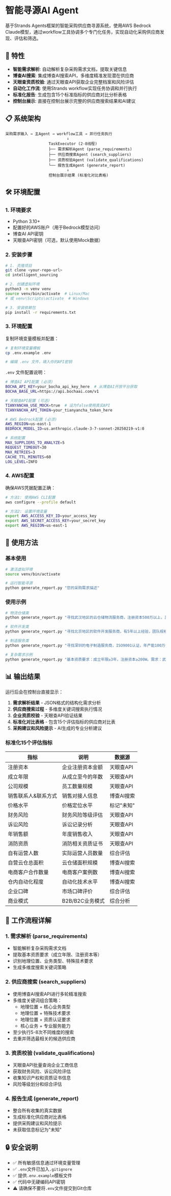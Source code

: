 # 智能寻源AI Agent

基于Strands Agents框架的智能采购供应商寻源系统，使用AWS Bedrock Claude模型，通过workflow工具协调多个专门化任务，实现自动化采购供应商发现、评估和筛选。

## 🚀 特性

- **智能需求解析**: 自动解析复杂采购需求文档，提取关键信息
- **博查AI搜索**: 集成博查AI搜索API，多维度精准发现潜在供应商
- **天眼查资质校验**: 通过天眼查API获取企业完整档案和风险评估
- **自动化工作流**: 使用Strands workflow实现任务协调和并行执行
- **标准化报告**: 生成包含15个标准指标的供应商对比分析表格
- **控制台展示**: 直接在控制台展示完整的供应商搜索结果和AI建议

## 📋 系统架构

```
采购需求输入 → 主Agent → workflow工具 → 并行任务执行
                           ↓
                   TaskExecutor (2-8线程)
                   ├── 需求解析Agent (parse_requirements)
                   ├── 供应商搜索Agent (search_suppliers)
                   ├── 资质校验Agent (validate_qualifications)
                   └── 报告生成Agent (generate_report)
                           ↓
                   控制台展示结果 (标准化对比表格)
```

## 🛠️ 环境配置

### 1. 环境要求

- Python 3.10+
- 配置好的AWS账户（用于Bedrock模型访问）
- 博查AI API密钥
- 天眼查API密钥（可选，默认使用Mock数据）

### 2. 安装步骤

```bash
# 1. 克隆项目
git clone <your-repo-url>
cd intelligent_sourcing

# 2. 创建虚拟环境
python3 -m venv venv
source venv/bin/activate  # Linux/Mac
# 或 venv\Scripts\activate  # Windows

# 3. 安装依赖包
pip install -r requirements.txt
```

### 3. 环境配置

复制环境变量模板并配置：

```bash
# 复制环境变量模板
cp .env.example .env

# 编辑 .env 文件，填入你的API密钥
```

`.env` 文件配置说明：

```bash
# 博查AI API配置 (必须)
BOCHA_API_KEY=your_bocha_api_key_here  # 从博查AI开放平台获取
BOCHA_BASE_URL=https://api.bochaai.com/v1

# 天眼查API配置 (可选)
TIANYANCHA_USE_MOCK=true  # 设为false使用真实API
TIANYANCHA_API_TOKEN=your_tianyancha_token_here

# AWS Bedrock配置 (必须)
AWS_REGION=us-east-1
BEDROCK_MODEL_ID=us.anthropic.claude-3-7-sonnet-20250219-v1:0

# 系统配置
MAX_SUPPLIERS_TO_ANALYZE=5
REQUEST_TIMEOUT=30
MAX_RETRIES=3
CACHE_TTL_MINUTES=60
LOG_LEVEL=INFO
```

### 4. AWS配置

确保AWS凭据配置正确：

```bash
# 方法1: 使用AWS CLI配置
aws configure --profile default

# 方法2: 设置环境变量
export AWS_ACCESS_KEY_ID=your_access_key
export AWS_SECRET_ACCESS_KEY=your_secret_key
export AWS_REGION=us-east-1
```

## 🎯 使用方法

### 基本使用

```bash
# 激活虚拟环境
source venv/bin/activate

# 运行智能寻源
python generate_report.py "您的采购需求描述"
```

### 使用示例

```bash
# 物流仓储类
python generate_report.py "寻找武汉地区的云仓储物流服务商，注册资本500万以上，具备消防资质"

# 软件开发类  
python generate_report.py "寻找北京地区的软件开发服务商，有5年以上经验，团队规模50人以上"

# 制造服务类
python generate_report.py "寻找深圳的电子制造服务商，ISO9001认证，年产能100万件以上"

# 复杂需求示例
python generate_report.py "基本资质要求：成立年限≥3年，注册资本≥200W。需求：武汉自有仓转云仓，丙二类消防资质，恒温存储(22°C±5°C)，距离万纬武汉空港物流园20km内"
```

## 📊 输出结果

运行后会在控制台直接显示：

1. **需求解析结果** - JSON格式的结构化需求分析
2. **供应商搜索过程** - 多维度关键词搜索执行情况
3. **企业资质校验** - 天眼查API验证结果
4. **标准化对比表格** - 包含15个评估指标的供应商对比表
5. **采购建议和风险提示** - AI生成的专业分析建议

### 标准化15个评估指标

| 指标 | 说明 | 数据源 |
|------|------|--------|
| 注册资本 | 企业注册资本金额 | 天眼查API |
| 成立年限 | 从成立至今的年数 | 天眼查API |
| 公司规模 | 员工数量规模 | 天眼查API |
| 销售联系人&联系方式 | 销售对接人信息 | 博查AI搜索 |
| 价格水平 | 价格定位水平 | 标记"未知" |
| 财务风险 | 财务风险等级评估 | 天眼查API |
| 诉讼风险 | 诉讼记录分析 | 天眼查API |
| 年销售额 | 年度销售收入 | 天眼查API |
| 消防资质 | 消防相关资质证书 | 天眼查API |
| 自有运营人数 | 实际运营人员数量 | 综合评估 |
| 自营云仓总面积 | 云仓储面积规模 | 博查AI搜索 |
| 电商客户合作数量 | 电商客户案例数 | 博查AI搜索 |
| 仓内自动化程度 | 自动化技术水平 | 博查AI搜索 |
| 企业口碑 | 市场口碑评价 | 综合评估 |
| 商业模式 | B2B/B2C业务模式 | 综合分析 |


## 🔧 工作流程详解

### 1. 需求解析 (parse_requirements)
- 智能解析复杂采购需求文档
- 提取基本资质要求（成立年限、注册资本等）
- 识别地理位置、业务类型、特殊技术要求
- 生成多维度搜索关键词策略

### 2. 供应商搜索 (search_suppliers)
- 使用博查AI搜索API进行多轮精准搜索
- 多维度关键词组合策略：
  - 地理位置 + 核心业务类型
  - 地理位置 + 特殊技术要求
  - 地理位置 + 资质认证要求
  - 核心业务 + 专业服务能力
- 至少执行5-8次不同维度的搜索
- 去重并筛选最相关的候选供应商

### 3. 资质校验 (validate_qualifications)
- 天眼查API批量查询企业工商信息
- 获取财务风险、诉讼风险评估
- 收集知识产权和资质证书信息
- 风险等级划分和综合评估

### 4. 报告生成 (generate_report)
- 整合所有收集的真实数据
- 生成标准化供应商对比表格
- 提供采购建议和风险提示
- 未获取信息标记为"未知"

## 🔒 安全说明

- ✅ 所有敏感信息通过环境变量管理
- ✅ `.env`文件已加入`.gitignore`
- ✅ 提供`.env.example`模板文件
- ✅ 代码中无硬编码API密钥
- ⚠️ 请确保不要将`.env`文件提交到Git仓库

